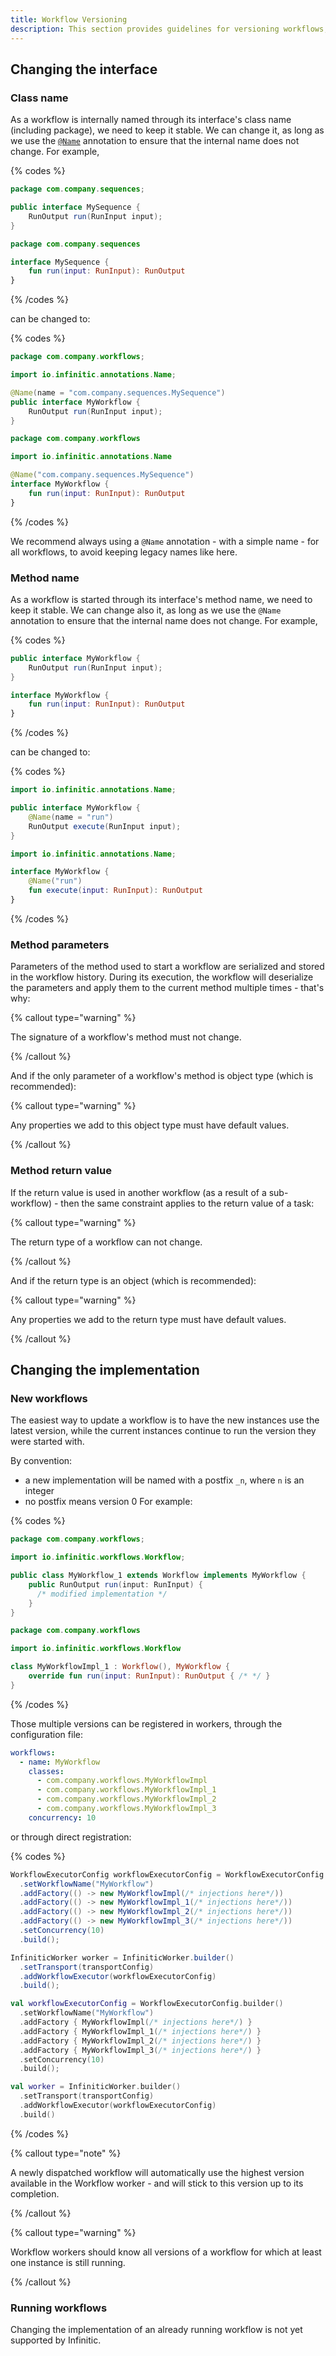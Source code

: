 ```yaml
---
title: Workflow Versioning
description: This section provides guidelines for versioning workflows, ensuring backward compatibility and smooth transitions between workflow versions.
---
```

## Changing the interface

### Class name

As a workflow is internally named through its interface's class name (including package), we need to keep it stable.
We can change it, as long as we use the [`@Name`](/docs/workflows/implementation#name-annotation) annotation to ensure that the internal name does not change.
For example,

{% codes %}

```java
package com.company.sequences;

public interface MySequence {
    RunOutput run(RunInput input);
}
```

```kotlin
package com.company.sequences

interface MySequence {
    fun run(input: RunInput): RunOutput
}
```

{% /codes %}

can be changed to:

{% codes %}

```java
package com.company.workflows;

import io.infinitic.annotations.Name;

@Name(name = "com.company.sequences.MySequence")
public interface MyWorkflow {
    RunOutput run(RunInput input);
}
```

```kotlin
package com.company.workflows

import io.infinitic.annotations.Name

@Name("com.company.sequences.MySequence")
interface MyWorkflow {
    fun run(input: RunInput): RunOutput
}
```

{% /codes %}

We recommend always using a `@Name` annotation - with a simple name - for all workflows, to avoid keeping legacy names like here.

### Method name

As a workflow is started through its interface's method name, we need to keep it stable.
We can change also it, as long as we use the `@Name` annotation to ensure that the internal name does not change.
For example,

{% codes %}

```java
public interface MyWorkflow {
    RunOutput run(RunInput input);
}
```

```kotlin
interface MyWorkflow {
    fun run(input: RunInput): RunOutput
}
```

{% /codes %}

can be changed to:

{% codes %}

```java
import io.infinitic.annotations.Name;

public interface MyWorkflow {
    @Name(name = "run")
    RunOutput execute(RunInput input);
}
```

```kotlin
import io.infinitic.annotations.Name;

interface MyWorkflow {
    @Name("run")
    fun execute(input: RunInput): RunOutput
}
```

{% /codes %}

### Method parameters

Parameters of the method used to start a workflow are serialized and stored in the workflow history.
During its execution, the workflow will deserialize the parameters and apply them to the current method multiple times - that's why:

{% callout type="warning"  %}

The signature of a workflow's method must not change.

{% /callout  %}

And if the only parameter of a workflow's method is object type (which is recommended):

{% callout type="warning"  %}

Any properties we add to this object type must have default values.

{% /callout  %}

### Method return value

If the return value is used in another workflow (as a result of a sub-workflow) - then the same constraint applies to the return value of a task:

{% callout type="warning"  %}

The return type of a workflow can not change.

{% /callout  %}

And if the return type is an object (which is recommended):

{% callout type="warning"  %}

Any properties we add to the return type must have default values.

{% /callout  %}

## Changing the implementation

### New workflows

The easiest way to update a workflow is to have the new instances use the latest version, while the current instances continue to run the version they were started with.

By convention:

- a new implementation will be named with a postfix `_n`, where `n` is an integer
- no postfix means version 0
  For example:

{% codes %}

```java
package com.company.workflows;

import io.infinitic.workflows.Workflow;

public class MyWorkflow_1 extends Workflow implements MyWorkflow {
    public RunOutput run(input: RunInput) { 
      /* modified implementation */ 
    }
}
```

```kotlin
package com.company.workflows

import io.infinitic.workflows.Workflow

class MyWorkflowImpl_1 : Workflow(), MyWorkflow {
    override fun run(input: RunInput): RunOutput { /* */ }
}
```

{% /codes %}

Those multiple versions can be registered in workers, through the configuration file:

```yaml
workflows:
  - name: MyWorkflow
    classes:
      - com.company.workflows.MyWorkflowImpl
      - com.company.workflows.MyWorkflowImpl_1
      - com.company.workflows.MyWorkflowImpl_2
      - com.company.workflows.MyWorkflowImpl_3
    concurrency: 10
```

or through direct registration:

{% codes %}

```java
WorkflowExecutorConfig workflowExecutorConfig = WorkflowExecutorConfig.builder()
  .setWorkflowName("MyWorkflow")
  .addFactory(() -> new MyWorkflowImpl(/* injections here*/))
  .addFactory(() -> new MyWorkflowImpl_1(/* injections here*/))
  .addFactory(() -> new MyWorkflowImpl_2(/* injections here*/))
  .addFactory(() -> new MyWorkflowImpl_3(/* injections here*/))
  .setConcurrency(10)
  .build();

InfiniticWorker worker = InfiniticWorker.builder()
  .setTransport(transportConfig)
  .addWorkflowExecutor(workflowExecutorConfig)
  .build();
```

```kotlin
val workflowExecutorConfig = WorkflowExecutorConfig.builder()
  .setWorkflowName("MyWorkflow")
  .addFactory { MyWorkflowImpl(/* injections here*/) }
  .addFactory { MyWorkflowImpl_1(/* injections here*/) }
  .addFactory { MyWorkflowImpl_2(/* injections here*/) }
  .addFactory { MyWorkflowImpl_3(/* injections here*/) }
  .setConcurrency(10)
  .build();

val worker = InfiniticWorker.builder()
  .setTransport(transportConfig)
  .addWorkflowExecutor(workflowExecutorConfig)
  .build()
``` 

{% /codes %}

{% callout type="note"  %}

A newly dispatched workflow will automatically use the highest version available in the Workflow worker - and will stick to this version up to its completion.

{% /callout  %}

{% callout type="warning"  %}

Workflow workers should know all versions of a workflow for which at least one instance is still running.

{% /callout  %}

### Running workflows

Changing the implementation of an already running workflow is not yet supported by Infinitic.
